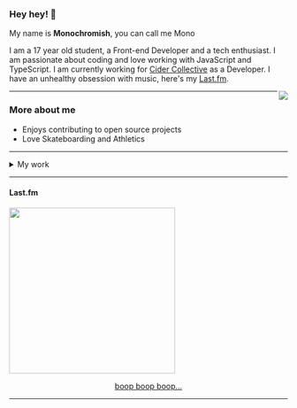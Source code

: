 ### Hey hey! 👋

My name is **Monochromish**, you can call me Mono

I am a 17 year old student, a Front-end Developer and a tech enthusiast.
I am passionate about coding and love working with JavaScript and TypeScript. I am currently working for [Cider Collective](https://github.com/ciderapp) as a Developer.
I have an unhealthy obsession with music, here's my [Last.fm](https://www.last.fm/user/Monochromish).

<a href="https://discord.com/users/500315184510795819">
   <img src="https://lanyard-profile-readme.vercel.app/api/500315184510795819?hideTimestamp=true&idleMessage=Mostly%20sleeping💤" align="right" />
</a>

---

### More about me

* Enjoys contributing to open source projects
* Love Skateboarding and Athletics


---

<details>
  <summary>My work</summary>
   
   <br />
   <br />
   
   I spend most of my time contributing to open-source projects. While many of my current projects are private, I do have one open-source project that I'm particularly proud of: [Kalopsia-Bot](https://github.com/Monochromish/Kalopsia-Bot).

Kalopsia-Bot is a powerful Discord bot written in JavaScript that comes packed with a wide range of moderation, fun, economy, music, and utility commands. Consider starring the repository and checking it out for yourself.

</details>

---

#### Last.fm

<a href="https://github.com/Monochromish/lastfm-profile-readme">
   <img width=300 src="https://lastfm-profile-readme.vercel.app/api/Monochromish" align="center" />
</a>


<p align="center">
   <a href="https://personal-website-monochromish.vercel.app/" target="_blank" rel="nofollow">
      boop boop boop...
   </a>
</p>

---
